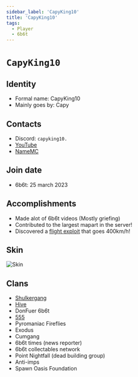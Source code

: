 ```yaml
---
sidebar_label: 'CapyKing10'
title: 'CapyKing10'
tags:
  - Player
  - 6b6t
---
```


# `CapyKing10`

## Identity
* Formal name: CapyKing10
* Mainly goes by: Capy

## Contacts
* Discord: `capyking10.`
* [YouTube](https://www.youtube.com/@CapyKing10_)
* [NameMC](https://namemc.com/profile/CapyKing10.1)

## Join date
* 6b6t: 25 march 2023

## Accomplishments
* Made alot of 6b6t videos (Mostly griefing)
* Contributed to the largest mapart in the server!
* Discovered a [flight exploit](https://www.youtube.com/watch?v=hGC1wILneAA&t=9s) that goes 400km/h!

## Skin
![Skin](https://s.namemc.com/3d/skin/body.png?id=c1880e115a13cc81&model=classic&theta=30&phi=21&time=90&width=100&height=200)

## Clans
* [Shulkergang](../Groups/shulkergang.md)
* [Hive](../Groups/hive.md)
* DonFuer 6b6t
* [555](../Groups/555.md)
* Pyromaniac Fireflies
* Exodus
* Cumgang
* 6b6t times (news reporter)
* 6b6t collectables network
* Point Nightfall (dead building group)
* Anti-imps
* Spawn Oasis Foundation
